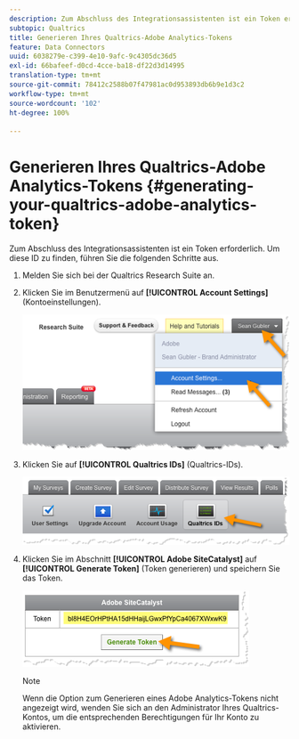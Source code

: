 ```yaml
---
description: Zum Abschluss des Integrationsassistenten ist ein Token erforderlich. Um diese ID zu finden, führen Sie die folgenden Schritte aus.
subtopic: Qualtrics
title: Generieren Ihres Qualtrics-Adobe Analytics-Tokens
feature: Data Connectors
uuid: 6038279e-c399-4e10-9afc-9c4305dc36d5
exl-id: 66bafeef-d0cd-4cce-ba18-df22d3d14995
translation-type: tm+mt
source-git-commit: 78412c2588b07f47981ac0d953893db6b9e1d3c2
workflow-type: tm+mt
source-wordcount: '102'
ht-degree: 100%

---
```


# Generieren Ihres Qualtrics-Adobe Analytics-Tokens {#generating-your-qualtrics-adobe-analytics-token}

Zum Abschluss des Integrationsassistenten ist ein Token erforderlich. Um diese ID zu finden, führen Sie die folgenden Schritte aus.

1. Melden Sie sich bei der Qualtrics Research Suite an.
1. Klicken Sie im Benutzermenü auf **[!UICONTROL Account Settings]** (Kontoeinstellungen).

   ![](assets/qualtrics-token-1.png)

1. Klicken Sie auf **[!UICONTROL Qualtrics IDs]** (Qualtrics-IDs).

   ![](assets/qualtrics-token-2.png)

1. Klicken Sie im Abschnitt **[!UICONTROL Adobe SiteCatalyst]** auf **[!UICONTROL Generate Token]** (Token generieren) und speichern Sie das Token.

   ![](assets/qualtrics-token-3.png)

   >[!NOTE]
   >
   >Wenn die Option zum Generieren eines Adobe Analytics-Tokens nicht angezeigt wird, wenden Sie sich an den Administrator Ihres Qualtrics-Kontos, um die entsprechenden Berechtigungen für Ihr Konto zu aktivieren.
